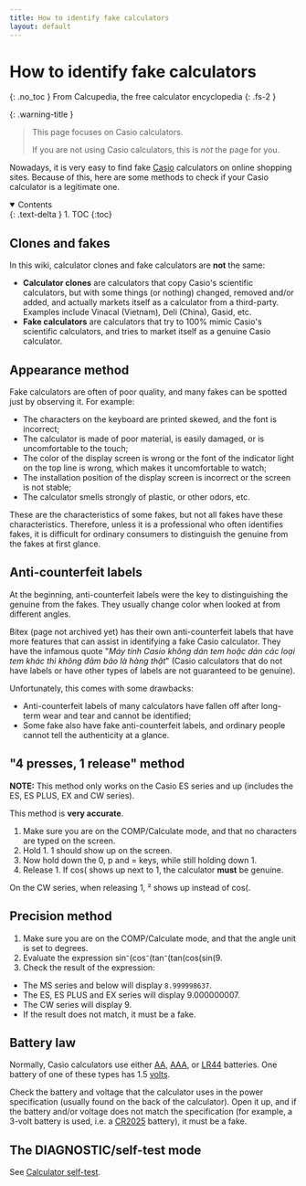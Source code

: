```yaml
---
title: How to identify fake calculators
layout: default
---
```


# How to identify fake calculators
{: .no_toc }
From Calcupedia, the free calculator encyclopedia
{: .fs-2 }

{: .warning-title }
> This page focuses on Casio calculators.
>
> If you are not using Casio calculators, this is *not* the page for you.

Nowadays, it is very easy to find fake [Casio](https://wikipedia.org/wiki/Casio) calculators on online shopping sites. Because of this, here are some methods to check if your Casio calculator is a legitimate one.

<details open markdown="block">
<summary>
    Contents
  </summary>
  {: .text-delta }
1. TOC
{:toc}
</details>

## Clones and fakes
In this wiki, calculator clones and fake calculators are **not** the same:
- **Calculator clones** are calculators that copy Casio's scientific calculators, but with some things (or nothing) changed, removed and/or added, and actually markets itself as a calculator from a third-party. Examples include Vinacal (Vietnam), Deli (China), Gasid, etc.
- **Fake calculators** are calculators that try to 100% mimic Casio's scientific calculators, and tries to market itself as a genuine Casio calculator.

## Appearance method
Fake calculators are often of poor quality, and many fakes can be spotted just by observing it. For example:
- The characters on the keyboard are printed skewed, and the font is incorrect;
- The calculator is made of poor material, is easily damaged, or is uncomfortable to the touch;
- The color of the display screen is wrong or the font of the indicator light on the top line is wrong, which makes it uncomfortable to watch;
- The installation position of the display screen is incorrect or the screen is not stable;
- The calculator smells strongly of plastic, or other odors, etc.

These are the characteristics of some fakes, but not all fakes have these characteristics. Therefore, unless it is a professional who often identifies fakes, it is difficult for ordinary consumers to distinguish the genuine from the fakes at first glance.

## Anti-counterfeit labels
At the beginning, anti-counterfeit labels were the key to distinguishing the genuine from the fakes. They usually change color when looked at from different angles.

Bitex (page not archived yet) has their own anti-counterfeit labels that have more features that can assist in identifying a fake Casio calculator. They have the infamous quote "*Máy tính Casio không dán tem hoặc dán các loại tem khác thì không đảm bảo là hàng thật*" (Casio calculators that do not have labels or have other types of labels are not guaranteed to be genuine).

Unfortunately, this comes with some drawbacks:
- Anti-counterfeit labels of many calculators have fallen off after long-term wear and tear and cannot be identified;
- Some fake also have fake anti-counterfeit labels, and ordinary people cannot tell the authenticity at a glance.

## "4 presses, 1 release" method
**NOTE:** This method only works on the Casio ES series and up (includes the ES, ES PLUS, EX and CW series).

This method is **very accurate**.

1. Make sure you are on the <span class="esps">COMP</span>/Calculate mode, and that no characters are typed on the screen.
2. Hold <span class="k_es">1</span>. <span class="espl">1</span> should show up on the screen.
3. Now hold down the <span class="k_es">0</span>, <span class="k_es">p</span> and <span class="k_es">=</span> keys, while still holding down <span class="k_es">1</span>.
4. Release <span class="k_es">1</span>. If <span class="espl">cos(</span> shows up next to <span class="espl">1</span>, the calculator **must** be genuine.

On the CW series, when releasing <span class="k_cw">1</span>, <span class="cwcwd">²</span> shows up instead of <span class="cwcwd">cos(</span>.

## Precision method
1. Make sure you are on the <span class="esps">COMP</span>/Calculate mode, and that the angle unit is set to degrees.
2. Evaluate the expression <span class="espl">sin⁻(cos⁻(tan⁻(tan(cos(sin(9</span>.
3. Check the result of the expression:<br>
- The MS series and below will display `8.999998637`.
- The ES, ES PLUS and EX series will display <span class="espl">9.000000007</span>.
- The CW series will display <span class="cwcwd">9</span>.
- If the result does not match, it must be a fake.

## Battery law
Normally, Casio calculators use either [AA](https://wikipedia.org/wiki/AA_battery), [AAA](https://wikipedia.org/wiki/AAA_battery), or [LR44](https://wikipedia.org/wiki/LR44) batteries. One battery of one of these types has 1.5 [volts](https://wikipedia.org/wiki/Volt).

Check the battery and voltage that the calculator uses in the power specification (usually found on the back of the calculator). Open it up, and if the battery and/or voltage does not match the specification (for example, a 3-volt battery is used, i.e. a [CR2025](https://wikipedia.org/wiki/CR2025) battery), it must be a fake.

## The DIAGNOSTIC/self-test mode
See [Calculator self-test](/calcupedia_backup/docs/diagnostic.html#casio-calculators).
